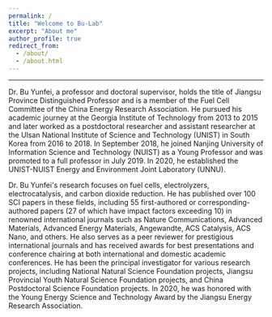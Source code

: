 ```yaml
---
permalink: /
title: "Welcome to Bu-Lab"
excerpt: "About me"
author_profile: true
redirect_from: 
  - /about/
  - /about.html
---
```

--------------------
Dr. Bu Yunfei, a professor and doctoral supervisor, holds the title of Jiangsu Province Distinguished Professor and is a member of the Fuel Cell Committee of the China Energy Research Association. He pursued his academic journey at the Georgia Institute of Technology from 2013 to 2015 and later worked as a postdoctoral researcher and assistant researcher at the Ulsan National Institute of Science and Technology (UNIST) in South Korea from 2016 to 2018. In September 2018, he joined Nanjing University of Information Science and Technology (NUIST) as a Young Professor and was promoted to a full professor in July 2019. In 2020, he established the UNIST-NUIST Energy and Environment Joint Laboratory (UNNU).

Dr. Bu Yunfei's research focuses on fuel cells, electrolyzers, electrocatalysis, and carbon dioxide reduction. He has published over 100 SCI papers in these fields, including 55 first-authored or corresponding-authored papers (27 of which have impact factors exceeding 10) in renowned international journals such as Nature Communications, Advanced Materials, Advanced Energy Materials, Angewandte, ACS Catalysis, ACS Nano, and others. He also serves as a peer reviewer for prestigious international journals and has received awards for best presentations and conference chairing at both international and domestic academic conferences. He has been the principal investigator for various research projects, including National Natural Science Foundation projects, Jiangsu Provincial Youth Natural Science Foundation projects, and China Postdoctoral Science Foundation projects. In 2020, he was honored with the Young Energy Science and Technology Award by the Jiangsu Energy Research Association.
